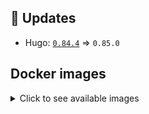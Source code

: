 ## :heartbeat: Updates

* Hugo: [`0.84.4`](https://github.com/klakegg/docker-hugo/releases/tag/0.84.4) => `0.85.0`


## Docker images

<details>
<summary>Click to see available images</summary>

This release is available from Docker Hub as project `klakegg/hugo` with the following tags:

| Alias tags                   | Version specific tags                      |
| ---------------------------- | ------------------------------------------ |
| `busybox`, `latest`          | `0.85.0-busybox`, `0.85.0`                     |
| `busybox-ci`, `ci`           | `0.85.0-busybox-ci`, `0.85.0-ci`               |
| `busybox-onbuild`, `onbuild` | `0.85.0-busybox-onbuild`, `0.85.0-onbuild`     |
| `alpine`                     | `0.85.0-alpine`                              |
| `alpine-ci`                  | `0.85.0-alpine-ci`                           |
| `alpine-onbuild`             | `0.85.0-alpine-onbuild`                      |
| `asciidoctor`                | `0.85.0-asciidoctor`                         |
| `asciidoctor-ci`             | `0.85.0-asciidoctor-ci`                      |
| `asciidoctor-onbuild`        | `0.85.0-asciidoctor-onbuild`                 |
| `pandoc`                     | `0.85.0-pandoc`                              |
| `pandoc-ci`                  | `0.85.0-pandoc-ci`                           |
| `pandoc-onbuild`             | `0.85.0-pandoc-onbuild`                      |
| `ext-alpine`                 | `0.85.0-ext-alpine`                          |
| `ext-alpine-ci`              | `0.85.0-ext-alpine-ci`                       |
| `ext-alpine-onbuild`         | `0.85.0-ext-alpine-onbuild`                  |
| `ext-asciidoctor`            | `0.85.0-ext-asciidoctor`                     |
| `ext-asciidoctor-ci`         | `0.85.0-ext-asciidoctor-ci`                  |
| `ext-asciidoctor-onbuild`    | `0.85.0-ext-asciidoctor-onbuild`             |
| `ext-pandoc`                 | `0.85.0-ext-pandoc`                          |
| `ext-pandoc-ci`              | `0.85.0-ext-pandoc-ci`                       |
| `ext-pandoc-onbuild`         | `0.85.0-ext-pandoc-onbuild`                  |
| `debian`                     | `0.85.0-debian`                              |
| `debian-ci`                  | `0.85.0-debian-ci`                           |
| `debian-onbuild`             | `0.85.0-debian-onbuild`                      |
| `ext-debian`, `ext`, `latest-ext` | `0.85.0-ext-debian`, `0.85.0-ext`         |
| `ext-debian-ci`, `ext-ci`    | `0.85.0-ext-debian-ci`, `0.85.0-ext-ci`        |
| `ext-debian-onbuild`, `ext-onbuild` | `0.85.0-ext-debian-onbuild`, `0.85.0-ext-onbuild` |
| `ubuntu`                     | `0.85.0-ubuntu`                            |
| `ubuntu-ci`                  | `0.85.0-ubuntu-ci`                         |
| `ubuntu-onbuild`             | `0.85.0-ubuntu-onbuild`                    |
| `ext-ubuntu`                 | `0.85.0-ext-ubuntu`                        |
| `ext-ubuntu-ci`              | `0.85.0-ext-ubuntu-ci`                     |
| `ext-ubuntu-onbuild`         | `0.85.0-ext-ubuntu-onbuild`                |
</details>